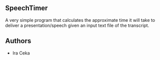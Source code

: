  SpeechTimer
-------------
A very simple program that calculates the approximate time it will take to deliver a presentation/speech given an input text file of the transcript.

Authors
-------
* Ira Ceka
